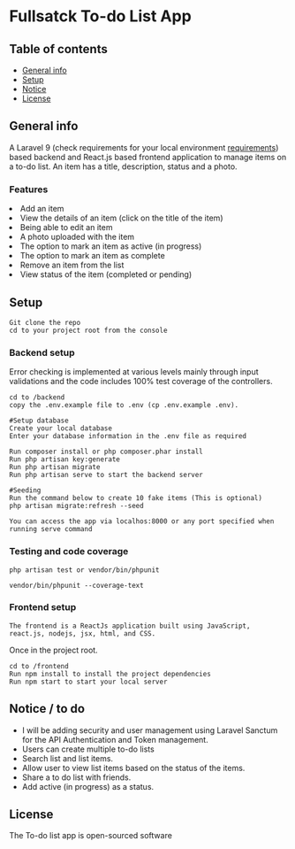 # Fullsatck To-do List App

## Table of contents
* [General info](#general-info)
* [Setup](#setup)
* [Notice](#notice--to-do)
* [License](#license)

## General info 
A Laravel 9 (check requirements for your local environment <a href='https://laravel.com/docs/9.x/releases'>requirements</a>) based backend and React.js based frontend application to manage items on a to-do list. An item has a title, description, status and a photo.

### Features
<li>Add an item</li>
<li>View the details of an item (click on the title of the item)</li>
<li>Being able to edit an item</li>
<li>A photo uploaded with the item</li>
<li>The option to mark an item as active (in progress)</li>
<li>The option to mark an item as complete</li>
<li>Remove an item from the list</li>
<li>View status of the item (completed or pending)</li>

## Setup
```
Git clone the repo
cd to your project root from the console
```
### Backend setup

Error checking is implemented at various levels mainly through input validations and the code includes 100% test coverage of the controllers.<br/>

```
cd to /backend
copy the .env.example file to .env (cp .env.example .env).

#Setup database 
Create your local database
Enter your database information in the .env file as required

Run composer install or php composer.phar install
Run php artisan key:generate
Run php artisan migrate
Run php artisan serve to start the backend server

#Seeding 
Run the command below to create 10 fake items (This is optional) 
php artisan migrate:refresh --seed

```

```
You can access the app via localhos:8000 or any port specified when running serve command
```
### Testing and code coverage
```
php artisan test or vendor/bin/phpunit
```

```
vendor/bin/phpunit --coverage-text
```

### Frontend setup

```
The frontend is a ReactJs application built using JavaScript, react.js, nodejs, jsx, html, and CSS. 
```

Once in the project root.

```
cd to /frontend
Run npm install to install the project dependencies
Run npm start to start your local server 
```
## Notice / to do
- I will be adding security and user management using Laravel Sanctum for the API Authentication and Token management.
- Users can create multiple to-do lists
- Search list and list items.
- Allow user to view list items based on the status of the items.
- Share a to do list with friends.
- Add active (in progress) as a status.

## License

The To-do list app is open-sourced software
